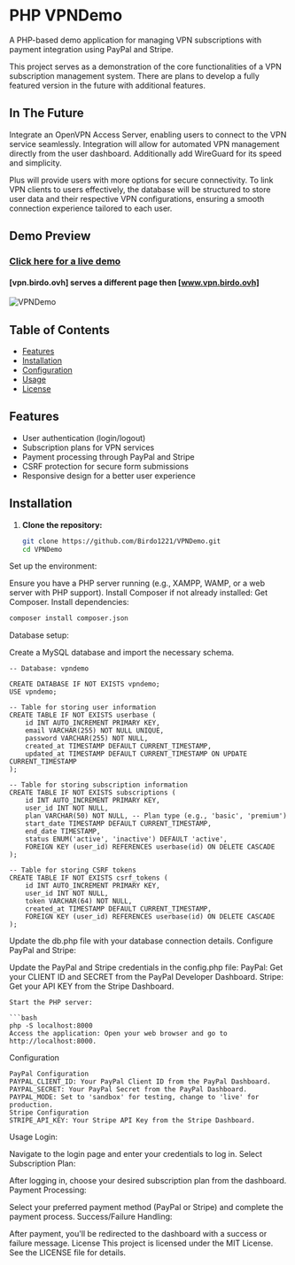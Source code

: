 # PHP VPNDemo

A PHP-based demo application for managing VPN subscriptions with payment integration using PayPal and Stripe.

This project serves as a demonstration of the core functionalities of a VPN subscription management system. There are plans to develop a fully featured version in the future with additional features.

## In The Future
Integrate an OpenVPN Access Server, enabling users to connect to the VPN service seamlessly. Integration will allow for automated VPN management directly from the user dashboard. Additionally add WireGuard for its speed and simplicity. 

Plus will provide users with more options for secure connectivity.
To link VPN clients to users effectively, the database will be structured to store user data and their respective VPN configurations, ensuring a smooth connection experience tailored to each user.

## Demo Preview
### **[Click here for a live demo](https://www.vpn.birdo.ovh)**  
#### **[vpn.birdo.ovh] serves a different page then [www.vpn.birdo.ovh]**
![VPNDemo](https://github.com/user-attachments/assets/ea3a1973-7b98-4e29-91d1-6755ee696ea6)

## Table of Contents

- [Features](#features)
- [Installation](#installation)
- [Configuration](#configuration)
- [Usage](#usage)
- [License](#license)

## Features

- User authentication (login/logout)
- Subscription plans for VPN services
- Payment processing through PayPal and Stripe
- CSRF protection for secure form submissions
- Responsive design for a better user experience

## Installation

1. **Clone the repository:**
   ```bash
   git clone https://github.com/Birdo1221/VPNDemo.git
   cd VPNDemo
Set up the environment:

Ensure you have a PHP server running (e.g., XAMPP, WAMP, or a web server with PHP support).
Install Composer if not already installed: Get Composer.
Install dependencies:

```bash
composer install composer.json
```

Database setup:

Create a MySQL database and import the necessary schema.
```mysql
-- Database: vpndemo

CREATE DATABASE IF NOT EXISTS vpndemo;
USE vpndemo;

-- Table for storing user information
CREATE TABLE IF NOT EXISTS userbase (
    id INT AUTO_INCREMENT PRIMARY KEY,
    email VARCHAR(255) NOT NULL UNIQUE,
    password VARCHAR(255) NOT NULL,
    created_at TIMESTAMP DEFAULT CURRENT_TIMESTAMP,
    updated_at TIMESTAMP DEFAULT CURRENT_TIMESTAMP ON UPDATE CURRENT_TIMESTAMP
);

-- Table for storing subscription information
CREATE TABLE IF NOT EXISTS subscriptions (
    id INT AUTO_INCREMENT PRIMARY KEY,
    user_id INT NOT NULL,
    plan VARCHAR(50) NOT NULL, -- Plan type (e.g., 'basic', 'premium')
    start_date TIMESTAMP DEFAULT CURRENT_TIMESTAMP,
    end_date TIMESTAMP,
    status ENUM('active', 'inactive') DEFAULT 'active',
    FOREIGN KEY (user_id) REFERENCES userbase(id) ON DELETE CASCADE
);

-- Table for storing CSRF tokens
CREATE TABLE IF NOT EXISTS csrf_tokens (
    id INT AUTO_INCREMENT PRIMARY KEY,
    user_id INT NOT NULL,
    token VARCHAR(64) NOT NULL,
    created_at TIMESTAMP DEFAULT CURRENT_TIMESTAMP,
    FOREIGN KEY (user_id) REFERENCES userbase(id) ON DELETE CASCADE
);
```
Update the db.php file with your database connection details.
Configure PayPal and Stripe:

Update the PayPal and Stripe credentials in the config.php file:
PayPal: Get your CLIENT ID and SECRET from the PayPal Developer Dashboard.
Stripe: Get your API KEY from the Stripe Dashboard.
```
Start the PHP server:

```bash
php -S localhost:8000
Access the application: Open your web browser and go to http://localhost:8000.
```
Configuration
```
PayPal Configuration
PAYPAL_CLIENT_ID: Your PayPal Client ID from the PayPal Dashboard.
PAYPAL_SECRET: Your PayPal Secret from the PayPal Dashboard.
PAYPAL_MODE: Set to 'sandbox' for testing, change to 'live' for production.
Stripe Configuration
STRIPE_API_KEY: Your Stripe API Key from the Stripe Dashboard.
```
Usage
Login:

Navigate to the login page and enter your credentials to log in.
Select Subscription Plan:

After logging in, choose your desired subscription plan from the dashboard.
Payment Processing:

Select your preferred payment method (PayPal or Stripe) and complete the payment process.
Success/Failure Handling:

After payment, you'll be redirected to the dashboard with a success or failure message.
License
This project is licensed under the MIT License. See the LICENSE file for details.
